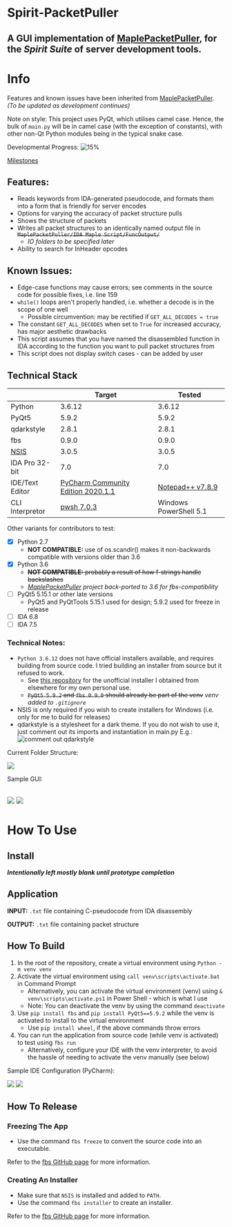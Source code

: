 # Spirit-PacketPuller
A GUI implementation of [MaplePacketPuller](https://github.com/Bratah123/MaplePacketPuller), for the ***Spirit Suite*** of server development tools.
---
# Info

Features and known issues have been inherited from [MaplePacketPuller](https://github.com/Bratah123/MaplePacketPuller).
  *(To be updated as development continues)*

Note on style: This project uses PyQt, which utilises camel case. Hence, the bulk of `main.py` will be in camel case (with the exception of constants), with other non-Qt Python modules being in the typical snake case. 

Developmental Progress: ![15%](https://progress-bar.dev/15)

[Milestones](https://github.com/KOOKIIEStudios/Spirit-PacketPuller/milestones?with_issues=no)

## Features:
 - Reads keywords from IDA-generated pseudocode, and formats them into a form that is friendly for server encodes
 - Options for varying the accuracy of packet structure pulls
 - Shows the structure of packets
 - Writes all packet structures to an identically named output file in <del>`MaplePacketPuller/IDA Maple Script/FuncOutput/`</del>
   - *IO folders to be specified later*
 - Ability to search for InHeader opcodes
 
  
## Known Issues:
  - Edge-case functions may cause errors; see comments in the source code for possible fixes, i.e. line 159
  - `while()` loops aren't properly handled, i.e. whether a decode is in the scope of one well
    - Possible circumvention: may be rectified if `GET_ALL_DECODES = true`
  - The constant `GET_ALL_DECODES` when set to `True` for increased accuracy, has major aesthetic drawbacks
  - This script assumes that you have named the disassembled function in IDA according to the function you want to pull packet structures from
  - This script does not display switch cases - can be added by user
  
## Technical Stack
|  | Target | Tested |
| --- | --- | --- |
| Python | 3.6.12 | 3.6.12 |
| PyQt5 | 5.9.2 | 5.9.2 |
| qdarkstyle | 2.8.1 | 2.8.1 |
| fbs | 0.9.0 | 0.9.0 |
| [NSIS](http://nsis.sourceforge.net/Main_Page) | 3.0.5 | 3.0.5 |
| IDA Pro 32-bit | 7.0 | 7.0 |
| IDE/Text Editor | [PyCharm Community Edition 2020.1.1](https://www.jetbrains.com/pycharm/download) | [Notepad++ v7.8.9](https://notepad-plus-plus.org/downloads/) |
| CLI Interpretor | [pwsh 7.0.3](https://github.com/PowerShell/PowerShell/releases/tag/v7.0.3) | Windows PowerShell 5.1 |

Other variants for contributors to test:
  - [x] Python 2.7
    - **NOT COMPATIBLE:** use of os.scandir() makes it non-backwards compatible with versions older than 3.6
  - [x] Python 3.6
    - <del>**NOT COMPATIBLE:** probably a result of how f-strings handle backslashes</del>
    - *[MaplePacketPuller](https://github.com/Bratah123/MaplePacketPuller) project  back-ported to 3.6 for fbs-compatibility*
  - [ ] PyQt5 5.15.1 or other late versions
    - PyQt5 and PyQtTools 5.15.1 used for design; 5.9.2 used for freeze in release 
  - [ ] IDA 6.8
  - [ ] IDA 7.5

### Technical Notes:
- `Python 3.6.12` does not have official installers available, and requires building from source code. I tried building an installer from source but it refused to work.
  - See [this repository](https://github.com/KOOKIIEStudios/ToolArchive) for the unofficial installer I obtained from elsewhere for my own personal use.
  - <del>`PyQt5 5.9.2` and `fbs 0.9.0` should already be part of the venv</del> *venv added to `.gitignore`*
- NSIS is only required if you wish to create installers for Windows (i.e. only for me to build for releases)
- qdarkstyle is a stylesheet for a dark theme. If you do not wish to use it, just comment out its imports and instantiation in main.py
E.g.:
![comment out qdarkstyle](https://i.imgur.com/xf7faJk.png)

Current Folder Structure:

![](https://i.imgur.com/i8nhEaY.png)


Sample GUI:

![](https://i.imgur.com/58zHVgR.png)
![](https://i.imgur.com/7sggcT9.png)
---
# How To Use

## Install
***Intentionally left mostly blank until prototype completion***

## Application

**INPUT:**  `.txt` file containing C-pseudocode from IDA disassembly

**OUTPUT:**  `.txt` file containing packet structure


## How To Build

1. In the root of the repository, create a virtual environment using `Python -m venv venv`
2. Activate the virtual environment using `call venv\scripts\activate.bat` in Command Prompt
    - Alternatively, you can activate the virtual environment (venv) using `& venv\scripts\activate.ps1` in Power Shell - which is what I use
    - Note: You can deactivate the venv by using the command `deactivate`
3. Use `pip install fbs` and `pip install PyQt5==5.9.2` while the venv is activated to install to the virtual environment
    - Use `pip install wheel`, if the above commands throw errors
4. You can run the application from source code (while venv is activated) to test using `fbs run`
    - Alternatively, configure your IDE with the venv interpreter, to avoid the hassle of needing to activate the venv manually (see below)
    
Sample IDE Configuration (PyCharm):

![](https://i.imgur.com/TZSz7wz.png)
![](https://i.imgur.com/2QHKQPL.png)


## How To Release

### Freezing The App
- Use the command `fbs freeze` to convert the source code into an executable.

Refer to the [fbs GitHub page](https://github.com/mherrmann/fbs-tutorial) for more information. 

### Creating An Installer
- Make sure that `NSIS` is installed and added to `PATH`.
- Use the command `fbs installer` to create an installer.

Refer to the [fbs GitHub page](https://github.com/mherrmann/fbs-tutorial) for more information.